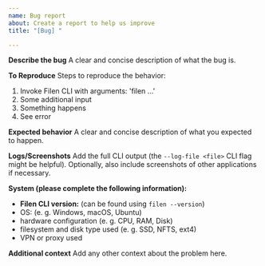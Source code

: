 ```yaml
---
name: Bug report
about: Create a report to help us improve
title: "[Bug] "

---
```


**Describe the bug**
A clear and concise description of what the bug is.

**To Reproduce**
Steps to reproduce the behavior:
1. Invoke Filen CLI with arguments: 'filen ...'
2. Some additional input
3. Something happens
4. See error

**Expected behavior**
A clear and concise description of what you expected to happen.

**Logs/Screenshots**
Add the full CLI output (the `--log-file <file>` CLI flag might be helpful).
Optionally, also include screenshots of other applications if necessary.

**System (please complete the following information):**
- **Filen CLI version:** (can be found using `filen --version`)
- OS: (e. g. Windows, macOS, Ubuntu)
- hardware configuration (e. g. CPU, RAM, Disk)
- filesystem and disk type used (e. g. SSD, NFTS, ext4)
- VPN or proxy used

**Additional context**
Add any other context about the problem here.

